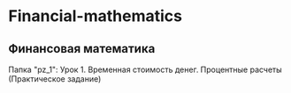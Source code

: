 # Financial-mathematics
## Финансовая математика

Папка "pz_1": Урок 1. Временная стоимость денег. Процентные расчеты (Практическое задание)
